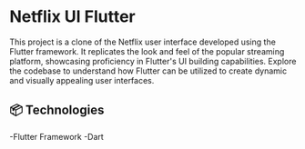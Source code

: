 # Netflix UI Flutter
This project is a clone of the Netflix user interface developed using the Flutter framework. It replicates the look and feel of the popular streaming platform, showcasing proficiency in Flutter's UI building capabilities. Explore the codebase to understand how Flutter can be utilized to create dynamic and visually appealing user interfaces.

## 📦 Technologies
-Flutter Framework
-Dart
